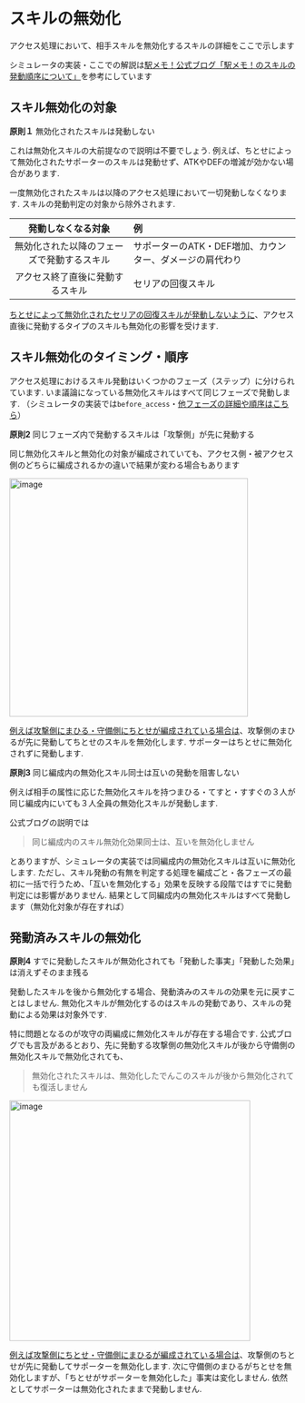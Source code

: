 # スキルの無効化

アクセス処理において、相手スキルを無効化するスキルの詳細をここで示します

シミュレータの実装・ここでの解説は[駅メモ！公式ブログ「駅メモ！のスキルの発動順序について」](https://blog.ekimemo.com/post/179166914454/%E9%A7%85%E3%83%A1%E3%83%A2%E3%81%AE%E3%82%B9%E3%82%AD%E3%83%AB%E3%81%AE%E7%99%BA%E5%8B%95%E9%A0%86%E5%BA%8F%E3%81%AB%E3%81%A4%E3%81%84%E3%81%A6)を参考にしています

## スキル無効化の対象

**原則１** 無効化されたスキルは発動しない

これは無効化スキルの大前提なので説明は不要でしょう. 例えば、ちとせによって無効化されたサポーターのスキルは発動せず、ATKやDEFの増減が効かない場合があります. 

一度無効化されたスキルは以降のアクセス処理において一切発動しなくなります. スキルの発動判定の対象から除外されます. 

|発動しなくなる対象|例|  
|:--:|:----|  
|無効化された以降のフェーズで発動するスキル| サポーターのATK・DEF増加、カウンター、ダメージの肩代わり |  
|アクセス終了直後に発動するスキル| セリアの回復スキル |  

[ちとせによって無効化されたセリアの回復スキルが発動しないように](./example/invalidate-skill.md#case-2-アクセス後に影響するスキル無効化)、アクセス直後に発動するタイプのスキルも無効化の影響を受けます.

## スキル無効化のタイミング・順序

アクセス処理におけるスキル発動はいくつかのフェーズ（ステップ）に分けられています. いま議論になっている無効化スキルはすべて同じフェーズで発動します. （シミュレータの実装では`before_access`・[他フェーズの詳細や順序はこちら](./access.md)）

**原則2** 同じフェーズ内で発動するスキルは「攻撃側」が先に発動する

同じ無効化スキルと無効化の対象が編成されていても、アクセス側・被アクセス側のどちらに編成されるかの違いで結果が変わる場合もあります

<img width="420" alt="image" src="https://user-images.githubusercontent.com/25225028/210316191-fe722860-3973-4049-ad9c-21a7e73df95c.png">

[例えば攻撃側にまひる・守備側にちとせが編成されている場合は](./example/invalidate-skill.md#case3)、攻撃側のまひるが先に発動してちとせのスキルを無効化します. サポーターはちとせに無効化されずに発動します.

**原則3** 同じ編成内の無効化スキル同士は互いの発動を阻害しない

例えば相手の属性に応じた無効化スキルを持つまひる・てすと・すすぐの３人が同じ編成内にいても３人全員の無効化スキルが発動します. 

公式ブログの説明では

> 同じ編成内のスキル無効化効果同士は、互いを無効化しません

とありますが、シミュレータの実装では同編成内の無効化スキルは互いに無効化します. ただし、スキル発動の有無を判定する処理を編成ごと・各フェーズの最初に一括で行うため、「互いを無効化する」効果を反映する段階ではすでに発動判定には影響がありません. 結果として同編成内の無効化スキルはすべて発動します（無効化対象が存在すれば）


## 発動済みスキルの無効化


**原則4** すでに発動したスキルが無効化されても「発動した事実」「発動した効果」は消えずそのまま残る

発動したスキルを後から無効化する場合、発動済みのスキルの効果を元に戻すことはしません. 無効化スキルが無効化するのはスキルの発動であり、スキルの発動による効果は対象外です. 

特に問題となるのが攻守の両編成に無効化スキルが存在する場合です. 公式ブログでも言及があるとおり、先に発動する攻撃側の無効化スキルが後から守備側の無効化スキルで無効化されても、

> 無効化されたスキルは、無効化したでんこのスキルが後から無効化されても復活しません

<img width="424" alt="image" src="https://user-images.githubusercontent.com/25225028/210317751-7791d3a6-9070-43d5-ae29-20a26cac42ef.png">

[例えば攻撃側にちとせ・守備側にまひるが編成されている場合は](./example/invalidate-skill.md#case4)、攻撃側のちとせが先に発動してサポーターを無効化します. 次に守備側のまひるがちとせを無効化しますが、「ちとせがサポーターを無効化した」事実は変化しません. 依然としてサポーターは無効化されたままで発動しません. 
